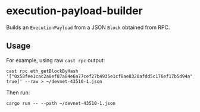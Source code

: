 # execution-payload-builder

Builds an `ExecutionPayload` from a JSON `Block` obtained from RPC.

## Usage
For example, using raw `cast rpc` output:
```
cast rpc eth_getBlockByHash '["0x58fee1cac2a8ef87a84e6a77cef27b4935e1cf8ae8320afdd5c176ef17b5d94a", true]' --raw > ~/devnet-43510-1.json
```

Then run:
```
cargo run -- --path ~/devnet-43510-1.json
```
